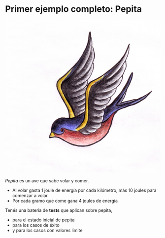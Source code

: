 # Primer ejemplo completo: Pepita

![Pepita](img/pepita.jpg) 

*Pepita* es un ave que sabe volar y comer.

* Al volar gasta 1 joule de energía por cada kilómetro, más 10 joules para comenzar a volar.
* Por cada gramo que come gana 4 joules de energía

Tenés una batería de **tests** que aplican sobre pepita,

* para el estado inicial de pepita
* para los casos de éxito
* y para los casos con valores límite 


